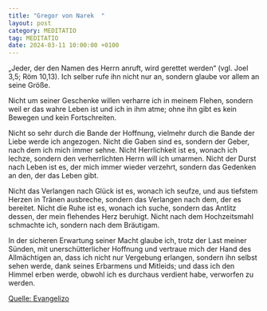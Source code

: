 ```yaml
---
title: "Gregor von Narek  "
layout: post
category: MEDITATIO
tag: MEDITATIO
date: 2024-03-11 10:00:00 +0100
---
```

„Jeder, der den Namen des Herrn anruft,
wird gerettet werden“ (vgl. Joel 3,5; Röm 10,13).
Ich selber rufe ihn nicht nur an,
sondern glaube vor allem an seine Größe.
 
Nicht um seiner Geschenke willen
verharre ich in meinem Flehen,
sondern weil er das wahre Leben ist
und ich in ihm atme;
ohne ihn gibt es kein Bewegen und kein Fortschreiten.<!--more-->
 
Nicht so sehr durch die Bande der Hoffnung,
vielmehr durch die Bande der Liebe werde ich angezogen.
Nicht die Gaben sind es,
sondern der Geber, nach dem ich mich immer sehne.
Nicht Herrlichkeit ist es, wonach ich lechze,
sondern den verherrlichten Herrn will ich umarmen.
Nicht der Durst nach Leben ist es, der mich immer wieder verzehrt,
sondern das Gedenken an den, der das Leben gibt.
 
Nicht das Verlangen nach Glück ist es, wonach ich seufze,
und aus tiefstem Herzen in Tränen ausbreche,
sondern das Verlangen nach dem, der es bereitet.
Nicht die Ruhe ist es, wonach ich suche,
sondern das Antlitz dessen, der mein flehendes Herz beruhigt.
Nicht nach dem Hochzeitsmahl schmachte ich,
sondern nach dem Bräutigam.
 
In der sicheren Erwartung seiner Macht
glaube ich, trotz der Last meiner Sünden,
mit unerschütterlicher Hoffnung
und vertraue mich der Hand des Allmächtigen an,
dass ich nicht nur Vergebung erlangen,
sondern ihn selbst sehen werde,
dank seines Erbarmens und Mitleids;
und dass ich den Himmel erben werde,
obwohl ich es durchaus verdient habe, verworfen zu werden.

[Quelle: Evangelizo](https://evangeliumtagfuertag.org/DE/gospel)